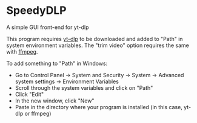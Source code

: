 # SpeedyDLP
A simple GUI front-end for yt-dlp

This program requires [yt-dlp](https://github.com/yt-dlp/yt-dlp/releases/tag/2024.03.10) to be downloaded and added to "Path" in system environment variables. The "trim video" option requires the same with [ffmpeg](https://ffmpeg.org/download.html).

To add something to "Path" in Windows:
- Go to Control Panel -> System and Security -> System -> Advanced system settings -> Environment Variables
- Scroll through the system variables and click on "Path"
- Click "Edit"
- In the new window, click "New"
- Paste in the directory where your program is installed (in this case, yt-dlp or ffmpeg)
